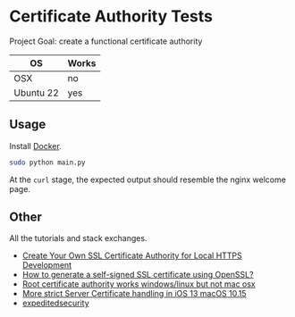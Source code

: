 # Certificate Authority Tests

Project Goal: create a functional certificate authority

| OS | Works |
| - | - |
| OSX | no |
| Ubuntu 22 | yes |

## Usage
Install [Docker](https://docs.docker.com/engine/install/).

```sh
sudo python main.py
```
At the `curl` stage, the expected output should resemble the nginx welcome page.

## Other
All the tutorials and stack exchanges.
- [Create Your Own SSL Certificate Authority for Local HTTPS Development](https://deliciousbrains.com/ssl-certificate-authority-for-local-https-development/)
- [How to generate a self-signed SSL certificate using OpenSSL?](https://stackoverflow.com/a/41366949)
- [Root certificate authority works windows/linux but not mac osx](https://superuser.com/questions/762158/root-certificate-authority-works-windows-linux-but-not-mac-osx-malformed)
- [More strict Server Certificate handling in iOS 13 macOS 10.15](https://blog.nashcom.de/nashcomblog.nsf/dx/more-strict-server-certificate-handling-in-ios-13-macos-10.15.htm)
- [expeditedsecurity](https://expeditedsecurity.com/blog/localhost-ssl-fix/)